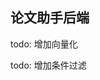 <!--
 * @Description: 
 * @Author: qwrdxer
 * @Date: 2024-07-22 21:48:10
 * @LastEditTime: 2024-07-22 21:48:43
 * @LastEditors: qwrdxer
-->
## 论文助手后端
todo: 增加向量化

todo:  增加条件过滤